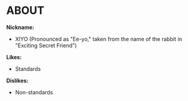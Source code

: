 # ABOUT

**Nickname:**

- XIYO (Pronounced as "Ee-yo," taken from the name of the rabbit in "Exciting Secret Friend")

**Likes:**

- Standards

**Dislikes:**

- Non-standards
